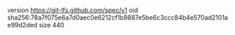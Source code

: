 version https://git-lfs.github.com/spec/v1
oid sha256:78a7f075e6a7d0aec0e6212cf1b9887e5be6c3ccc84b4e570ad2101ae99d2ded
size 440

